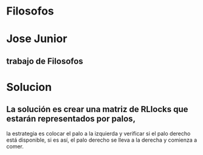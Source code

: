 # Filosofos

# Jose Junior 

## trabajo de Filosofos

# Solucion

## La solución es crear una matriz de RLlocks que estarán representados por palos, 
la estrategia es colocar el palo a la izquierda y verificar si el palo derecho está disponible,
si es así, el palo derecho se lleva a la derecha y comienza a comer.
